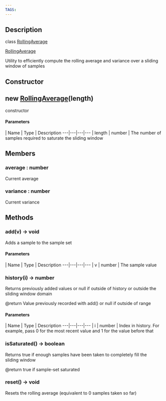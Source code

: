 ```yaml
---
TAGS:
---
```

## Description

class [RollingAverage](/classes/3.1/RollingAverage)

[RollingAverage](/classes/3.1/RollingAverage)

Utility to efficiently compute the rolling average and variance over a sliding window of samples

## Constructor

## new [RollingAverage](/classes/3.1/RollingAverage)(length)

constructor

#### Parameters
 | Name | Type | Description
---|---|---|---
 | length | number |  The number of samples required to saturate the sliding window

## Members

### average : number

Current average

### variance : number

Current variance

## Methods

### add(v) &rarr; void

Adds a sample to the sample set

#### Parameters
 | Name | Type | Description
---|---|---|---
 | v | number |  The sample value

### history(i) &rarr; number

Returns previously added values or null if outside of history or outside the sliding window domain

@return Value previously recorded with add() or null if outside of range

#### Parameters
 | Name | Type | Description
---|---|---|---
 | i | number |  Index in history. For example, pass 0 for the most recent value and 1 for the value before that

### isSaturated() &rarr; boolean

Returns true if enough samples have been taken to completely fill the sliding window

@return true if sample-set saturated
### reset() &rarr; void

Resets the rolling average (equivalent to 0 samples taken so far)
